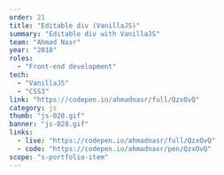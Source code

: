 ```yaml
---
order: 21
title: "Editable div (VanillaJS)"
summary: "Editable div with VanillaJS"
team: "Ahmad Nasr"
year: "2018"
roles:
  - "Front-end development"
tech:
  - "VanillaJS"
  - "CSS3"
link: "https://codepen.io/ahmadnasr/full/QzxOvQ"
category: js
thumb: "js-028.gif"
banner: "js-028.gif"
links:
  - live: "https://codepen.io/ahmadnasr/full/QzxOvQ"
  - code: "https://codepen.io/ahmadnasr/pen/QzxOvQ"
scope: "s-portfolio-item"
---
```

